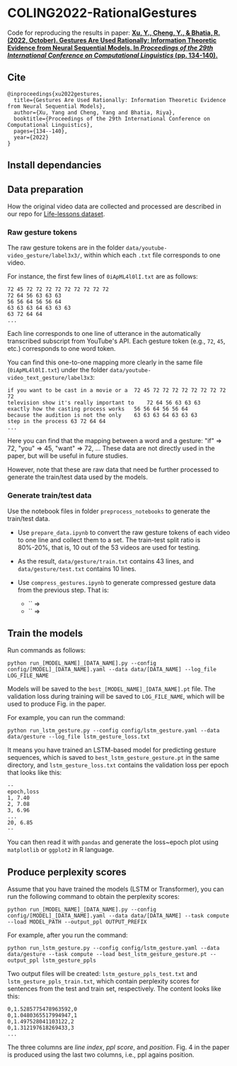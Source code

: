 # COLING2022-RationalGestures
Code for reproducing the results in paper: [**Xu, Y., Cheng, Y., & Bhatia, R. (2022, October). Gestures Are Used Rationally: Information Theoretic Evidence from Neural Sequential Models. In *Proceedings of the 29th International Conference on Computational Linguistics* (pp. 134-140).**](https://aclanthology.org/2022.coling-1.12/)

## Cite
```
@inproceedings{xu2022gestures,
  title={Gestures Are Used Rationally: Information Theoretic Evidence from Neural Sequential Models},
  author={Xu, Yang and Cheng, Yang and Bhatia, Riya},
  booktitle={Proceedings of the 29th International Conference on Computational Linguistics},
  pages={134--140},
  year={2022}
}
```

## Install dependancies

## Data preparation
How the original video data are collected and processed are described in our repo for [Life-lessons dataset]().

### Raw gesture tokens
The raw gesture tokens are in the folder `data/youtube-video_gesture/label3x3/`, within which each `.txt` file corresponds to one video. 

For instance, the first few lines of `0iApML4l0lI.txt` are as follows:
```
72 45 72 72 72 72 72 72 72 72 72
72 64 56 63 63 63
56 56 64 56 56 64
63 63 63 64 63 63 63
63 72 64 64
...
```

Each line corresponds to one line of utterance in the automatically transcribed subscript from YouTube's API. Each gesture token (e.g., `72`, `45`, etc.) corresponds to one word token.

You can find this one-to-one mapping more clearly in the same file (`0iApML4l0lI.txt`) under the folder `data/youtube-video_text_gesture/label3x3`:
```
if you want to be cast in a movie or a	72 45 72 72 72 72 72 72 72 72 72
television show it's really important to	72 64 56 63 63 63
exactly how the casting process works	56 56 64 56 56 64
because the audition is not the only	63 63 63 64 63 63 63
step in the process	63 72 64 64
...
```
Here you can find that the mapping between a word and a gesture: "if" => 72, "you" => 45, "want" => 72, ... These data are not directly used in the paper, but will be useful in future studies. 

However, note that these are raw data that need be further processed to generate the train/test data used by the models. 

### Generate train/test data
Use the notebook files in folder `preprocess_notebooks` to generate the train/test data.

- Use `prepare_data.ipynb` to convert the raw gesture tokens of each video to one line and collect them to a set. The train-test split ratio is 80%-20%, that is, 10 out of the 53 videos are used for testing.

- As the result, `data/gesture/train.txt` contains 43 lines, and `data/gesture/test.txt` contains 10 lines.

- Use `compress_gestures.ipynb` to generate compressed gesture data from the previous step. That is:
  - `` => 
  - `` => 


## Train the models
Run commands as follows:
```
python run_[MODEL_NAME]_[DATA_NAME].py --config config/[MODEL]_[DATA_NAME].yaml --data data/[DATA_NAME] --log_file LOG_FILE_NAME
```
Models will be saved to the `best_[MODEL_NAME]_[DATA_NAME].pt` file. The validation loss during training will be saved to `LOG_FILE_NAME`, which will be used to produce Fig. in the paper.

For example, you can run the command:
```
python run_lstm_gesture.py --config config/lstm_gesture.yaml --data data/gesture --log_file lstm_gesture_loss.txt
```
It means you have trained an LSTM-based model for predicting gesture sequences, which is saved to `best_lstm_gesture_gesture.pt` in the same directory, and `lstm_gesture_loss.txt` contains the validation loss per epoch that looks like this: 

```
--
epoch,loss
1, 7.40
2, 7.08
3, 6.96
...
20, 6.85
--
```

You can then read it with `pandas` and generate the loss~epoch plot using `matplotlib` or `ggplot2` in R language.

## Produce perplexity scores

Assume that you have trained the models (LSTM or Transformer), you can run the following command to obtain the perplexity scores:

```
python run_[MODEL_NAME]_[DATA_NAME].py --config config/[MODEL]_[DATA_NAME].yaml --data data/[DATA_NAME] --task compute --load MODEL_PATH --output_ppl OUTPUT_PREFIX
```

For example, after you run the command:
```
python run_lstm_gesture.py --config config/lstm_gesture.yaml --data data/gesture --task compute --load best_lstm_gesture_gesture.pt --output_ppl lstm_gesture_ppls
```

Two output files will be created: `lstm_gesture_ppls_test.txt` and `lstm_gesture_ppls_train.txt`, which contain perplexity scores for sentences from the test and train set, respectively. The content looks like this:
```
0,1.5285775478963592,0
0,1.0480365517994947,1
0,1.497528041103122,2
0,1.312197618269433,3
...
```
The three columns are *line index*, *ppl score*, and *position*. Fig. 4 in the paper is produced using the last two columns, i.e., ppl agains position. 

